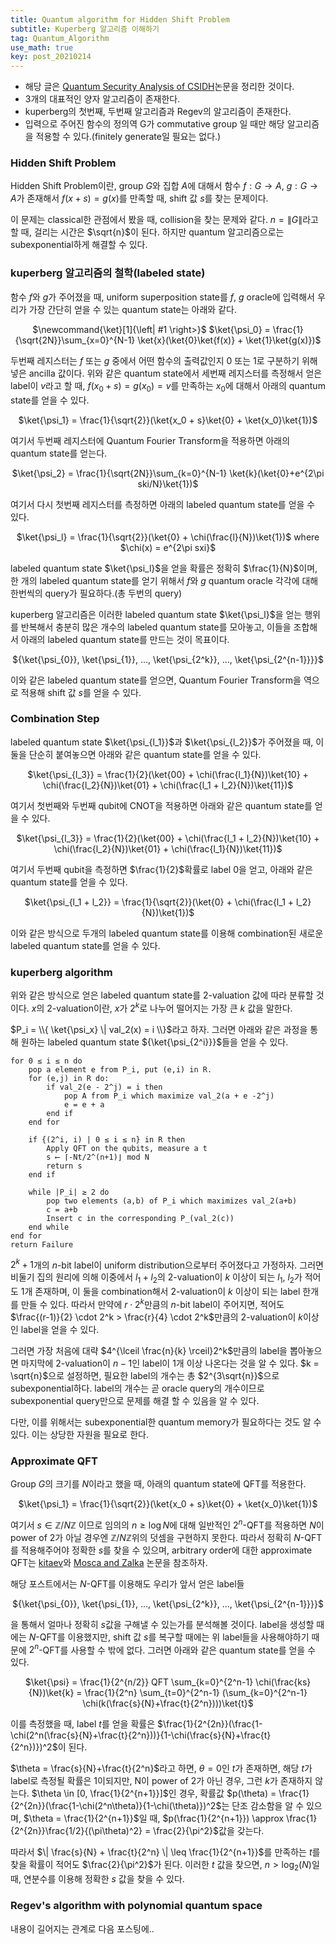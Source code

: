 ```yaml
---
title: Quantum algorithm for Hidden Shift Problem
subtitle: Kuperberg 알고리즘 이해하기
tag: Quantum_Algorithm
use_math: true
key: post_20210214
---
```


* 해당 글은 [Quantum Security Analysis of CSIDH](https://eprint.iacr.org/2018/537.pdf)논문을 정리한 것이다.
* 3개의 대표적인 양자 알고리즘이 존재한다.
* kuperberg의 첫번째, 두번째 알고리즘과 Regev의 알고리즘이 존재한다.
* 입력으로 주어진 함수의 정의역 G가 commutative group 일 때만 해당 알고리즘을 적용할 수 있다.(finitely generate일 필요는 없다.)

<!--more-->

### Hidden Shift Problem

 Hidden Shift Problem이란, group $G$와 집합 $A$에 대해서 함수 $f:G \rightarrow A$, $g:G \rightarrow A$가 존재해서 $f(x+s) = g(x)$를 만족할 때, shift 값 $s$를 찾는 문제이다.

 이 문제는 classical한 관점에서 봤을 때, collision을 찾는 문제와 같다. $n=\|G\|$라고 할 때, 걸리는 시간은 $\sqrt{n}$이 된다. 하지만 quantum 알고리즘으로는 subexponential하게 해결할 수 있다.

### kuperberg 알고리즘의 철학(labeled state)

함수 $f$와 $g$가 주어졌을 때, uniform superposition state를 $f$, $g$ oracle에 입력해서 우리가 가장 간단히 얻을 수 있는 quantum state는 아래와 같다.

<center>$\newcommand{\ket}[1]{\left| #1 \right>}$
$\ket{\psi_0} = \frac{1}{\sqrt{2N}}\sum_{x=0}^{N-1} \ket{x}(\ket{0}\ket{f(x)} + \ket{1}\ket{g(x)})$</center>

두번째 레지스터는 $f$ 또는 $g$ 중에서 어떤 함수의 출력값인지 0 또는 1로 구분하기 위해 넣은 ancilla 값이다. 위와 같은 quantum state에서 세번째 레지스터를 측정해서 얻은 label이 $v$라고 할 때, $f(x_0 + s) = g(x_0) = v$를 만족하는 $x_0$에 대해서 아래의 quantum state를 얻을 수 있다.

<center>$\ket{\psi_1} = \frac{1}{\sqrt{2}}(\ket{x_0 + s}\ket{0} + \ket{x_0}\ket{1})$</center>

여기서 두번째 레지스터에 Quantum Fourier Transform을 적용하면 아래의 quantum state를 얻는다.

<center>$\ket{\psi_2} = \frac{1}{\sqrt{2N}}\sum_{k=0}^{N-1} \ket{k}(\ket{0}+e^{2\pi ski/N}\ket{1})$</center>

여기서 다시 첫번째 레지스터를 측정하면 아래의 labeled quantum state를 얻을 수 있다.

<center>$\ket{\psi_l} = \frac{1}{\sqrt{2}}(\ket{0} + \chi(\frac{l}{N})\ket{1})$ where $\chi(x) = e^{2\pi sxi}$ </center>

labeled quantum state $\ket{\psi_l}$을 얻을 확률은 정확히 $\frac{1}{N}$이며, 한 개의 labeled quantum state를 얻기 위해서 $f$와 $g$ quantum oracle 각각에 대해 한번씩의 query가 필요하다.(총 두번의 query)

kuperberg 알고리즘은 이러한 labeled quantum state $\ket{\psi_l}$을 얻는 행위를 반복해서 충분히 많은 개수의 labeled quantum state를 모아놓고, 이들을 조합해서 아래의 labeled quantum state를 만드는 것이 목표이다.

<center>${\ket{\psi_{0}}, \ket{\psi_{1}}, ..., \ket{\psi_{2^k}}, ..., \ket{\psi_{2^{n-1}}}}$</center>

이와 같은 labeled quantum state를 얻으면, Quantum Fourier Transform을 역으로 적용해 shift 값 $s$를 얻을 수 있다.

### Combination Step

labeled quantum state $\ket{\psi_{l_1}}$과 $\ket{\psi_{l_2}}$가 주어졌을 때, 이 둘을 단순히 붙여놓으면 아래와 같은 quantum state를 얻을 수 있다.

<center>$\ket{\psi_{l_3}} = \frac{1}{2}(\ket{00} + \chi(\frac{l_1}{N})\ket{10} + \chi(\frac{l_2}{N})\ket{01} + \chi(\frac{l_1 + l_2}{N})\ket{11})$</center>

여기서 첫번째와 두번째 qubit에 CNOT을 적용하면 아래와 같은 quantum state를 얻을 수 있다.

<center>$\ket{\psi_{l_3}} = \frac{1}{2}(\ket{00} + \chi(\frac{l_1 + l_2}{N})\ket{10} + \chi(\frac{l_2}{N})\ket{01} + \chi(\frac{l_1}{N})\ket{11})$</center>

여기서 두번째 qubit을 측정하면 $\frac{1}{2}$확률로 label 0을 얻고, 아래와 같은 quantum state를 얻을 수 있다.

<center>$\ket{\psi_{l_1 + l_2}} = \frac{1}{\sqrt{2}}(\ket{0} + \chi(\frac{l_1 + l_2}{N})\ket{1})$</center>

이와 같은 방식으로 두개의 labeled quantum state를 이용해 combination된 새로운 labeled quantum state를 얻을 수 있다.

### kuperberg algorithm

위와 같은 방식으로 얻은 labeled quantum state를 2-valuation 값에 따라 분류할 것이다. $x$의 2-valuation이란, $x$가 $2^k$로 나누어 떨어지는 가장 큰 $k$ 값을 말한다.

$P_i = \\{ \ket{\psi_x} \| val_2(x) = i \\}$라고 하자. 그러면 아래와 같은 과정을 통해 원하는 labeled quantum state ${\ket{\psi_{2^i}}}$들을 얻을 수 있다.

```
for 0 ≤ i ≤ n do 
	pop a element e from P_i, put (e,i) in R.
	for (e,j) in R do:
		if val_2(e - 2^j) = i then
			pop A from P_i which maximize val_2(a + e -2^j)
			e = e + a
		end if
	end for

	if {(2^i, i) | 0 ≤ i ≤ n} in R then
		Apply QFT on the qubits, measure a t
		s ⟵ ⌈-Nt/2^(n+1)⌋ mod N
		return s
	end if

	while |P_i| ≥ 2 do
		pop two elements (a,b) of P_i which maximizes val_2(a+b)
		c = a+b
		Insert c in the corresponding P_(val_2(c))
	end while
end for
return Failure
```


$2^k + 1$개의 $n$-bit label이 uniform distribution으로부터 주어졌다고 가정하자. 그러면 비둘기 집의 원리에 의해 이중에서 $l_1 + l_2$의 2-valuation이 $k$ 이상이 되는 $l_1$, $l_2$가 적어도 1개 존재하며, 이 둘을 combination해서 2-valuation이 $k$ 이상이 되는 label 한개를 만들 수 있다. 따라서 만약에 $r \cdot 2^k$만큼의 $n$-bit label이 주어지면, 적어도 $\frac{(r-1)}{2} \cdot 2^k > \frac{r}{4} \cdot 2^k$만큼의 2-valuation이 $k$이상인 label을 얻을 수 있다.

그러면 가장 처음에 대략 $4^{\lceil \frac{n}{k} \rceil}2^k$만큼의 label을 뽑아놓으면 마지막에 2-valuation이 $n-1$인 label이 1개 이상 나온다는 것을 알 수 있다. $k = \sqrt{n}$으로 설정하면, 필요한 label의 개수는 총 $2^{3\sqrt{n}}$으로 subexponential하다. label의 개수는 곧 oracle query의 개수이므로 subexponential query만으로 문제를 해결 할 수 있음을 알 수 있다.

다만, 이를 위해서는 subexponential한 quantum memory가 필요하다는 것도 알 수 있다. 이는 상당한 자원을 필요로 한다.

### Approximate QFT

Group $G$의 크기를 $N$이라고 했을 때, 아래의 quantum state에 QFT를 적용한다.

<center>$\ket{\psi_1} = \frac{1}{\sqrt{2}}(\ket{x_0 + s}\ket{0} + \ket{x_0}\ket{1})$</center>

여기서 $s \in \mathbb{Z}/N\mathbb{Z}$ 이므로 임의의 $n \geq \log N$에 대해 일반적인 $2^n$-QFT를 적용하면 $N$이 power of 2가 아닐 경우엔 $\mathbb{Z}/N\mathbb{Z}$위의 덧셈을 구현하지 못한다. 따라서 정확히 $N$-QFT를 적용해주어야 정확한 $s$를 찾을 수 있으며, arbitrary order에 대한 approximate QFT는 [kitaev](https://arxiv.org/pdf/quant-ph/9511026.pdf)와 [Mosca and Zalka](https://arxiv.org/pdf/quant-ph/0301093.pdf) 논문을 참조하자.

해당 포스트에서는 $N$-QFT를 이용해도 우리가 앞서 얻은 label들

<center>${\ket{\psi_{0}}, \ket{\psi_{1}}, ..., \ket{\psi_{2^k}}, ..., \ket{\psi_{2^{n-1}}}}$</center>

을 통해서 얼마나 정확히 $s$값을 구해낼 수 있는가를 분석해볼 것이다. label을 생성할 때에는 $N$-QFT를 이용했지만, shift 값 $s$를 복구할 때에는 위 label들을 사용해야하기 때문에 $2^n$-QFT를 사용할 수 밖에 없다. 그러면 아래와 같은 quantum state를 얻을 수 있다.

<center>$\ket{\psi} = \frac{1}{2^{n/2}} QFT \sum_{k=0}^{2^n-1} \chi(\frac{ks}{N})\ket{k} = \frac{1}{2^n} \sum_{t=0}^{2^n-1} (\sum_{k=0}^{2^n-1} \chi(k(\frac{s}{N}+\frac{t}{2^n})))\ket{t}$</center>

이를 측정했을 때, label $t$를 얻을 확률은 $\frac{1}{2^{2n}}(\frac{1-\chi(2^n(\frac{s}{N}+\frac{t}{2^n}))}{1-\chi(\frac{s}{N}+\frac{t}{2^n})})^2$이 된다.

$\theta = \frac{s}{N}+\frac{t}{2^n}$라고 하면, $\theta = 0$인 $t$가 존재하면, 해당 $t$가 label로 측정될 확률은 1이되지만, N이 power of 2가 아닌 경우, 그런 $k$가 존재하지 않는다. $\theta \in [0, \frac{1}{2^{n+1}}]$인 경우, 확률값 $p(\theta) = \frac{1}{2^{2n}}(\frac{1-\chi(2^n\theta)}{1-\chi(\theta)})^2$는 단조 감소함을 알 수 있으며, $\theta = \frac{1}{2^{n+1}}$일 때, $p(\frac{1}{2^{n+1}}) \approx \frac{1}{2^{2n}}\frac{1/2}{(\pi\theta)^2} = \frac{2}{\pi^2}$값을 갖는다.

따라서 $\| \frac{s}{N} + \frac{t}{2^n} \| \leq \frac{1}{2^{n+1}}$를 만족하는 $t$를 찾을 확률이 적어도 $\frac{2}{\pi^2}$가 된다. 이러한 $t$ 값을 찾으면, $n > \log_2(N)$일 때, 연분수를 이용해 정확한 $s$ 값을 찾을 수 있다.

### Regev's algorithm with polynomial quantum space

내용이 길어지는 관계로 다음 포스팅에..
